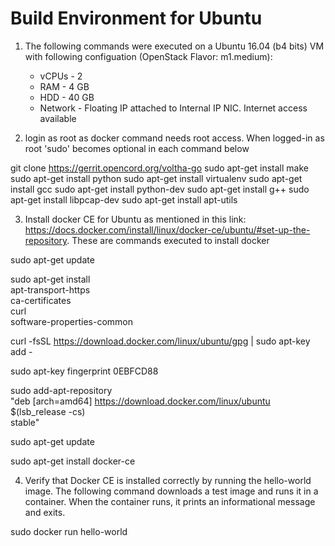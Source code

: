 
Build Environment for Ubuntu
============================

1. The following commands were executed on a Ubuntu 16.04 (b4 bits) VM with following configuation (OpenStack Flavor: m1.medium):
	- vCPUs - 2
	- RAM - 4 GB
	- HDD - 40 GB
	- Network - Floating IP attached to Internal IP NIC. Internet access available


2. login as root as docker command needs root access. When logged-in as root 'sudo' becomes optional in each command below

git clone https://gerrit.opencord.org/voltha-go
sudo apt-get install make
sudo apt-get install python
sudo apt-get install virtualenv
sudo apt-get install gcc
sudo apt-get install python-dev
sudo apt-get install g++
sudo apt-get install libpcap-dev
sudo apt-get install apt-utils


3. Install docker CE for Ubuntu as mentioned in this link: https://docs.docker.com/install/linux/docker-ce/ubuntu/#set-up-the-repository. These are commands executed to install docker

sudo apt-get update

sudo apt-get install \
    apt-transport-https \
    ca-certificates \
    curl \
    software-properties-common

curl -fsSL https://download.docker.com/linux/ubuntu/gpg | sudo apt-key add -

sudo apt-key fingerprint 0EBFCD88

sudo add-apt-repository \
   "deb [arch=amd64] https://download.docker.com/linux/ubuntu \
   $(lsb_release -cs) \
   stable"

sudo apt-get update

sudo apt-get install docker-ce


4. Verify that Docker CE is installed correctly by running the hello-world image. The following command downloads a test image and runs it in a container. When the container runs, it prints an informational message and exits.

sudo docker run hello-world

